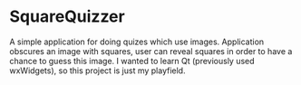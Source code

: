 # SquareQuizzer
A simple application for doing quizes which use images. Application obscures an image with squares, user can reveal squares in order to have a chance to guess this image. I wanted to learn Qt (previously used wxWidgets), so this project is just my playfield.
